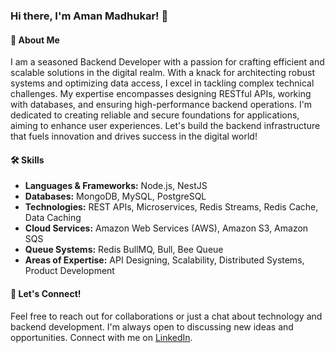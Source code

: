 ### Hi there, I'm Aman Madhukar! 👋

#### 🚀 About Me
I am a seasoned Backend Developer with a passion for crafting efficient and scalable solutions in the digital realm. With a knack for architecting robust systems and optimizing data access, I excel in tackling complex technical challenges. My expertise encompasses designing RESTful APIs, working with databases, and ensuring high-performance backend operations. I'm dedicated to creating reliable and secure foundations for applications, aiming to enhance user experiences. Let's build the backend infrastructure that fuels innovation and drives success in the digital world!

#### 🛠 Skills
- **Languages & Frameworks:** Node.js, NestJS
- **Databases:** MongoDB, MySQL, PostgreSQL
- **Technologies:** REST APIs, Microservices, Redis Streams, Redis Cache, Data Caching
- **Cloud Services:** Amazon Web Services (AWS), Amazon S3, Amazon SQS
- **Queue Systems:** Redis BullMQ, Bull, Bee Queue
- **Areas of Expertise:** API Designing, Scalability, Distributed Systems, Product Development

#### 🌟 Let's Connect!
Feel free to reach out for collaborations or just a chat about technology and backend development. I'm always open to discussing new ideas and opportunities. Connect with me on [LinkedIn](https://www.linkedin.com/in/aman-madhukar/).
